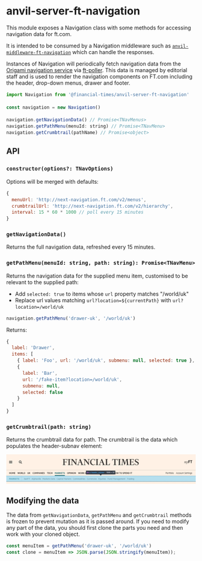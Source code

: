# anvil-server-ft-navigation

This module exposes a Navigation class with some methods for accessing navigation data for ft.com. 

It is intended to be consumed by a Navigation middleware such as [`anvil-middleware-ft-navigation`](https://github.com/Financial-Times/anvil/tree/master/packages/anvil-middleware-ft-navigation) which can handle the responses.

Instances of Navigation will periodically fetch navigation data from the [Origami navigation service](https://registry.origami.ft.com/components/origami-navigation-service@71.0.0) via [ft-poller](https://github.com/Financial-Times/ft-poller). This data is managed by editorial staff and is used to render the navigation components on FT.com including the header, drop-down menus, drawer and footer.

```js
import Navigation from '@financial-times/anvil-server-ft-navigation'

const navigation = new Navigation()

navigation.getNavigationData() // Promise<TNavMenus>
navigation.getPathMenu(menuId: string) // Promise<TNavMenu>
navigation.getCrumbtrail(pathName) // Promise<object>
```

## API

### `constructor(options?: TNavOptions)`

Options will be merged with defaults: 

```js
{
  menuUrl: 'http://next-navigation.ft.com/v2/menus',
  crumbtrailUrl: 'http://next-navigation.ft.com/v2/hierarchy',
  interval: 15 * 60 * 1000 // poll every 15 minutes
}
```

### `getNavigationData()`

Returns the full navigation data, refreshed every 15 minutes.

### `getPathMenu(menuId: string, path: string): Promise<TNavMenu>` 

Returns the navigation data for the supplied menu item, customised to be relevant to the supplied path:
- Add `selected: true` to items whose `url` property matches "/world/uk" 
- Replace url values matching `url?location=${currentPath}` with `url?location=/world/uk`

```js
navigation.getPathMenu('drawer-uk', '/world/uk')
```

Returns:
```js
{
  label: 'Drawer',
  items: [
    { label: 'Foo', url: '/world/uk', submenu: null, selected: true },
    {
      label: 'Bar', 
      url: '/fake-item?location=/world/uk', 
      submenu: null, 
      selected: false
    }
  ]
}
```

### `getCrumbtrail(path: string)`

Returns the crumbtrail data for path. The crumbtrail is the data which populates the header-subnav element:

![alt text](./screenshots/screenshot-markets-nav-item.png)


## Modifying the data

The data from `getNavigationData`, `getPathMenu` and `getCrumbtrail`  methods is frozen to prevent mutation as it is passed around. If you need to modify any part of the data, you should first clone the parts you need and then work with your cloned object.

```js
const menuItem = getPathMenu('drawer-uk', '/world/uk')
const clone = menuItem => JSON.parse(JSON.stringify(menuItem));
```
